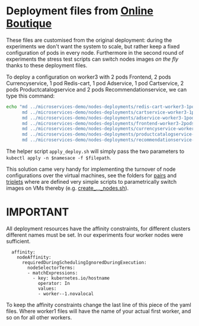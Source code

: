 # Deployment files from [Online Boutique](https://github.com/GoogleCloudPlatform/microservices-demo/blob/main/release/kubernetes-manifests.yaml)

These files are customised from the original deployment: during the experiments we don't want the system to scale, but rather keep a fixed configuration of pods in every node. Furthermore in the second round of experiments the stress test scripts can switch nodes images <em>on the fly</em> thanks to these deployment files.

To deploy a configuration on worker3 with 2 pods Frontend, 2 pods Currencyservice, 1 pod Redis-cart, 1 pod Adservice, 1 pod Cartservice, 2 pods Productcatalogservice and 2 pods Recommendationservice, we can type this command:

```bash
echo "md ../microservices-demo/nodes-deployments/redis-cart-worker3-1pod.yaml
      md ../microservices-demo/nodes-deployments/cartservice-worker3-1pod.yaml
      md ../microservices-demo/nodes-deployments/adservice-worker3-1pod.yaml
      md ../microservices-demo/nodes-deployments/frontend-worker3-2pods.yaml
      md ../microservices-demo/nodes-deployments/currencyservice-worker3-2pods.yaml
      md ../microservices-demo/nodes-deployments/productcatalogservice-worker3-2pods.yaml
      md ../microservices-demo/nodes-deployments/recommendationservice-worker3-2pods.yaml" | xargs -t -n 2 ./helpers/apply_deploy.sh
```


The helper script ```apply_deploy.sh``` will simply pass the two parameters to ```kubectl apply -n $namesace -f $filepath```.

This solution came very handy for implementing the turnover of node configurations over the virtual machines, see the folders for [pairs](https://github.com/giaku/abs-k8s-experiments/tree/main/stress-test-pairs) and [triplets](https://github.com/giaku/abs-k8s-experiments/tree/main/stress-test-triplets) where are defined very simple scripts to parametrically switch images on VMs thereby (e.g. [create_..._nodes.sh](https://github.com/giaku/abs-k8s-experiments/blob/main/stress-test-triplets/create-3B-1C-param-nodes.sh)).


# IMPORTANT

All deployment resources have the affinity constraints, for different clusters different names must be set. In our experiments four worker nodes were sufficient.

      affinity:
        nodeAffinity:
          requiredDuringSchedulingIgnoredDuringExecution:
            nodeSelectorTerms:
            - matchExpressions:
              - key: kubernetes.io/hostname
                operator: In
                values:
                - worker--1.novalocal
                
To keep the affinity constraints change the last line of this piece of the yaml files. Where worker1 files will have the name of your actual first worker, and so on for all other workers.
